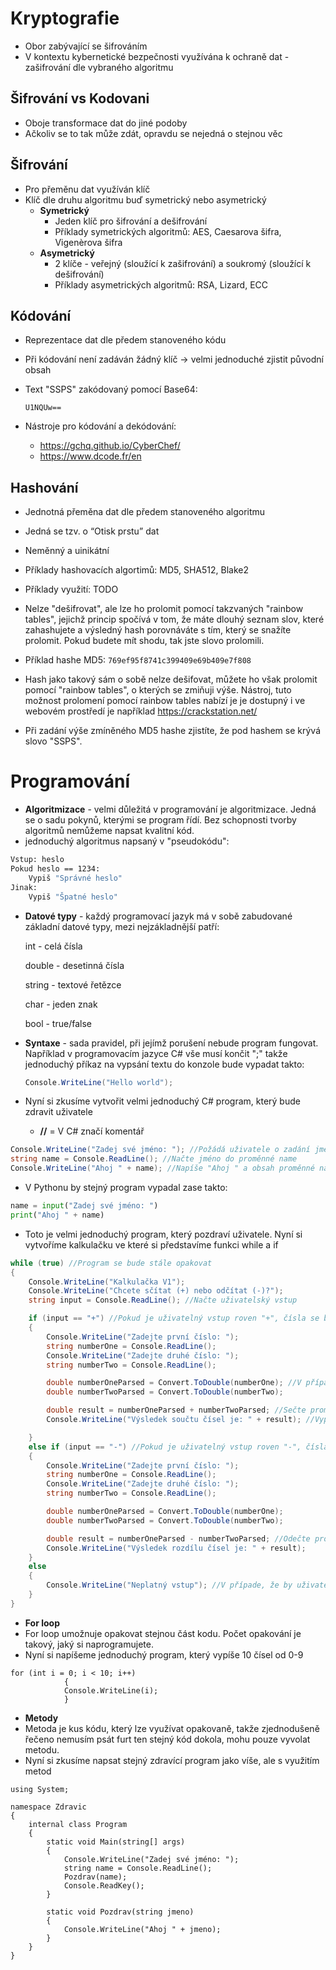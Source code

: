 # Kryptografie
- Obor zabývající se šifrováním
- V kontextu kybernetické bezpečnosti využívána k ochraně dat - zašifrování dle vybraného algoritmu

## Šifrování vs Kodovani
- Oboje transformace dat do jiné podoby
- Ačkoliv se to tak může zdát, opravdu se nejedná o stejnou věc

## Šifrování
- Pro přeměnu dat využíván klíč
- Klíč dle druhu algoritmu buď symetrický nebo asymetrický
	- **Symetrický**
    	- Jeden klíč pro šifrování a dešifrování
    	- Příklady symetrických algoritmů: AES, Caesarova šifra, Vigenèrova šifra
	- **Asymetrický**
    	- 2 klíče - veřejný (sloužící k zašifrování) a soukromý (sloužící k dešifrování)
    	- Příklady asymetrických algoritmů: RSA, Lizard, ECC

## Kódování
- Reprezentace dat dle předem stanoveného kódu
- Při kódování není zadáván žádný klíč -> velmi jednoduché zjistit původní obsah
- Text "SSPS" zakódovaný pomocí Base64:

	```
	U1NQUw==
	```

- Nástroje pro kódování a dekódování: 
    - https://gchq.github.io/CyberChef/
    - https://www.dcode.fr/en


## Hashování
- Jednotná přeměna dat dle předem stanoveného algoritmu
- Jedná se tzv. o “Otisk prstu” dat
- Neměnný a uinikátní
- Příklady hashovacích algortimů: MD5, SHA512, Blake2
- Příklady využití: TODO
- Nelze "dešifrovat", ale lze ho prolomit pomocí takzvaných "rainbow tables", jejichž princip spočívá v tom, že máte dlouhý seznam slov, které zahashujete a výsledný hash porovnáváte s tím, který se snažíte prolomit. Pokud budete mít shodu, tak jste slovo prolomili.

- Příklad hashe MD5: ```769ef95f8741c399409e69b409e7f808```
- Hash jako takový sám o sobě nelze dešifovat, můžete ho však prolomit pomocí "rainbow tables", o kterých se zmiňuji výše. Nástroj, tuto možnost prolomení pomocí rainbow tables nabízí je je dostupný i ve webovém prostředí je například https://crackstation.net/
- Při zadání výše zmíněného MD5 hashe zjistíte, že pod hashem se krývá slovo "SSPS".


# Programování
- **Algoritmizace** - velmi důležitá v programování je algoritmizace. Jedná se o sadu pokynů, kterými se program řídí. Bez schopnosti tvorby algoritmů nemůžeme napsat kvalitní kód.
- jednoduchý algoritmus napsaný v "pseudokódu":
```bash
Vstup: heslo
Pokud heslo == 1234:
    Vypiš "Správné heslo"
Jinak:
    Vypiš "Špatné heslo"
```

- **Datové typy** - každý programovací jazyk má v sobě zabudované základní datové typy, mezi nejzákladnější patří:

	int - celá čísla

	double - desetinná čísla

	string - textové řetězce

	char - jeden znak

	bool - true/false

- **Syntaxe** - sada pravidel, při jejímž porušení nebude program fungovat. Například v programovacím jazyce C# vše musí končit ";" takže jednoduchý příkaz na vypsání textu do konzole bude vypadat takto:

	```c#
	Console.WriteLine("Hello world");
	```

- Nyní si zkusíme vytvořit velmi jednoduchý C# program, který bude zdravit uživatele
	 - **//** = V C# značí komentář

```c#
Console.WriteLine("Zadej své jméno: "); //Požádá uživatele o zadání jména
string name = Console.ReadLine(); //Načte jméno do proměnné name
Console.WriteLine("Ahoj " + name); //Napíše "Ahoj " a obsah proměnné name
```


- V Pythonu by stejný program vypadal zase takto:

```python
name = input("Zadej své jméno: ")
print("Ahoj " + name)
```

- Toto je velmi jednoduchý program, který pozdraví uživatele. Nyní si vytvoříme kalkulačku ve které si představíme funkci while a if

```c#
while (true) //Program se bude stále opakovat
{
    Console.WriteLine("Kalkulačka V1");
    Console.WriteLine("Chcete sčítat (+) nebo odčítat (-)?");
    string input = Console.ReadLine(); //Načte uživatelský vstup

    if (input == "+") //Pokud je uživatelný vstup roven "+", čísla se budou sčítat
    {
        Console.WriteLine("Zadejte první číslo: ");
        string numberOne = Console.ReadLine();
        Console.WriteLine("Zadejte druhé číslo: ");
        string numberTwo = Console.ReadLine();

        double numberOneParsed = Convert.ToDouble(numberOne); //V případě, že bychom proměnou nechali jako datový typ string, tak by výsledkem součtu čísel například 1 + 1 bylo "11". Proto vytvoříme novou proměnou, která bude obsahovat hodnotu jako uživatelský vstup, ale bude typu double
        double numberTwoParsed = Convert.ToDouble(numberTwo);

        double result = numberOneParsed + numberTwoParsed; //Sečte proměnné a výsledek zapíše do proměnné result
        Console.WriteLine("Výsledek součtu čísel je: " + result); //Vypíše výsledek a vrátí se na začátek

    }
    else if (input == "-") //Pokud je uživatelný vstup roven "-", čísla se budou odčítat
    {
        Console.WriteLine("Zadejte první číslo: ");
        string numberOne = Console.ReadLine();
        Console.WriteLine("Zadejte druhé číslo: ");
        string numberTwo = Console.ReadLine();

        double numberOneParsed = Convert.ToDouble(numberOne);
        double numberTwoParsed = Convert.ToDouble(numberTwo);

        double result = numberOneParsed - numberTwoParsed; //Odečte proměnné a výsledek zapíše do proměnné result
        Console.WriteLine("Výsledek rozdílu čísel je: " + result); 
    }
    else
    {
        Console.WriteLine("Neplatný vstup"); //V případe, že by uživatel zadal něco jiného než "+" nebo "-", bude jeho vstup vyhodnocen jako neplatný a vrátí se na začátek
    }
}
```
- **For loop**
- For loop umožnuje opakovat stejnou část kodu. Počet opakování je takový, jaký si naprogramujete.
- Nyní si napíšeme jednoduchý program, který vypíše 10 čísel od 0-9
  
```
for (int i = 0; i < 10; i++)
            {
            Console.WriteLine(i);
            }
```
- **Metody**
- Metoda je kus kódu, který lze využívat opakovaně, takže zjednodušeně řečeno nemusím psát furt ten stejný kód dokola, mohu pouze vyvolat metodu.
- Nyní si zkusíme napsat stejný zdravící program jako víše, ale s využitím metod
```
using System;

namespace Zdravic
{
    internal class Program
    {
        static void Main(string[] args)
        {
            Console.WriteLine("Zadej své jméno: ");
            string name = Console.ReadLine();
            Pozdrav(name);
            Console.ReadKey();
        }

        static void Pozdrav(string jmeno)
        {
            Console.WriteLine("Ahoj " + jmeno);
        }
    }
}

```
